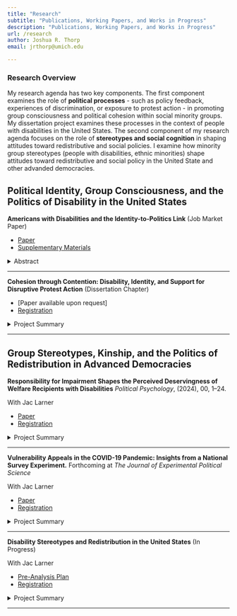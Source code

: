 ```yaml
---
title: "Research"
subtitle: "Publications, Working Papers, and Works in Progress"
description: "Publications, Working Papers, and Works in Progress"
url: /research
author: Joshua R. Thorp
email: jrthorp@umich.edu 

--- 
```


### Research Overview
My research agenda has two key components. The first component examines the role of **political processes** - such as policy feedback, experiences of discrimination, or exposure to protest action - in promoting group consciousness and political cohesion within social minority groups. My dissertation project examines these processes in the context of people with disabilities in the United States. The second component of my research agenda focuses on the role of **stereotypes and social cognition** in shaping attitudes toward redistributive and social policies. I examine how minority group stereotypes (people with disabilities, ethnic minorities) shape attitudes toward redistributive and social policy in the United State and other advanded democracies.

## Political Identity, Group Consciousness, and the Politics of Disability in the United States

**Americans with Disabilities and the Identity-to-Politics Link** (Job Market Paper)
+ [Paper](https://www.dropbox.com/scl/fi/2prq1resaufzbrl68si0y/BPP2_Sept2024.pdf?rlkey=sjzuw0dctya1tgiwie9vur4fs&e=1&dl=0)
+ [Supplementary Materials](https://osf.io/4qfks/)
<details>
  <summary>Abstract</summary>
  <p style="font-size: 0.9em;"> How do social identities become politically salient? People with disabilities (PWD) are a diverse social minority with clear links to politics. However, little is known about how disability might shape political psychology. Conventional wisdom suggests that political cohesion in diverse social groups is a consequence of (1) elite mobilization, and/or (2) intragroup contact. I argue that this conventional wisdom is largely inapplicable to disabled Americans. However, disability may become politically salient via other social processes, including experiences of stigma and discrimination, and processes of policy feedback that link disability to redistributive benefits. I test this theory using data from two original national surveys and the 2024 ANES Pilot Study. I develop an original survey measure for identification with disability - the Disability ID scale - and examine the implications of this identity for political attitudes. I find that Disability ID is strongest among those with more severe and visible impairments, and among those who receive disability welfare and accommodations. Disability ID has important implications for politics, with those higher in Disability ID reporting more ideological liberalism, Democratic partisanship, and support for a range of redistributive policies. Finally, Disability ID is cross-cutting, with the redistributive preferences of conservatives and Republicans converging with those of liberals and Democrats at high levels of Disability ID. </p> 

![](/BPP2_pid_interactionsfs2_minimal.png)

</details>

----

**Cohesion through Contention: Disability, Identity, and Support for Disruptive Protest Action** (Dissertation Chapter)
+ [Paper available upon request]
+ [Registration](https://osf.io/d96jb)
<details>
  <summary>Project Summary</summary>
  <p style="font-size: 0.9em;"> What drives support for protest action in diverse social groups, where group members may have different or competing political interests? This paper addresses this question by examining the attitudes of disabled Americans toward disruptive disability rights protests. While such protests are framed as advancing the interests of all disabled people - no matter their specific impairment - they frequently include policy demands that benefit only a subset of disabled people. Disability rights protests thus provide a novel context in which to examine the role of expressive (shared identity) vs. instrumental (personal benefit from policy change) motivations in shaping attitudes toward protest action. In a survey experiment (N=1016) of American adults with disabilities, I find that identification and a sense of linked fate with disabled people predict support for protest action and a willingness to participate, even when such protests are highly disruptive. By contrast, sharing the specific impairment of the protesters (mobility impairment) does not predict elevated support. More broadly, these findings provide novel empirical evidence of group consciousness among large shares of disabled Americans, and show that disabled people are mobilized by exposure to disability rights protests.</p>

##### JMP Figure 5: Interaction between Disability and Partisanship on Redistributive Policy Preferences

![](/BPP2_pid_interactionsfs2_minimal.png)
  
</details>


----

## Group Stereotypes, Kinship, and the Politics of Redistribution in Advanced Democracies

**Responsibility for Impairment Shapes the Perceived Deservingness of Welfare Recipients with Disabilities** 
*Political Psychology*, (2024), 00, 1–24.

With Jac Larner

+ [Paper](/ThorpLarner2024_PoliticalPsych_ResponsibilityforImpairment.pdf)
+ [Registration](/ResponsibilityforImpairment_Registration.pdf)

<details>
  <summary>Project Summary</summary>
  <p style="font-size: 0.9em;"> When do people support government assistance for people with disabilities? Disability welfare programs account for large shares of national welfare budgets, but little is known about public attitudes toward disabled welfare claimants. Drawing on psychological research in stereotype content, we argue that attitudes toward welfare for people with dis- abilities are likely to be more conditional than     previously acknowledged. In two nationally representative, preregistered survey experiments in Wales (N = 3393) and Scotland (N = 1707), we ask respondents to evaluate the deservingness of a fictitious disabled claimant to government assistance. We manipulate the claimant's outgroup status and the manner in which they acquired their impairment. We find that disabled claimants perceived as even somewhat responsible for their impairments are considered substantially less deserving of government assistance than those perceived not responsible, even when their needs for assistance are identical. Contrary to expectations, we find relatively modest and inconsistent outgroup penalties in perceived deservingness. Finally, we find large heterogeneous treatment effects among respondents holding to more authoritarian social values. These results challenge conventional wisdom regarding the universality of support for disability welfare and help explain why voters may not be inclined to punish politicians who propose cuts to programs for even stereotypically high-deserving groups. </p>

##### Figure 1: Main Effects by Treatment Condition

![](/JLJT_PolPsych2024_Figure1.png)

</details>

----

**Vulnerability Appeals in the COVID-19 Pandemic: Insights from a National Survey Experiment.** 
Forthcoming at *The Journal of Experimental Political Science*

With Jac Larner

+ [Paper](/ACCEPTED_JLJT2024_JEPS_COVID19.pdf)
+ [Registration](/JLJT_GroupVulnerabilityCOVID19_Preregistration.pdf)

<details>
  <summary>Project Summary</summary>
  <p style="font-size: 0.9em;">This study explores the impact of vulnerability appeals during the COVID-19 pandemic using a nationally representative, pre-registered survey experiment (N=4,087) conducted in mid-2021. We explore whether providing citizens with information about the vulnerability of ethnic minority and disabled citizens to COVID-19 fosters empathy and increased support for behavioural restrictions. We observe minimal statistically significant or substantive effects, although the presence of subtle effects cannot be entirely ruled out. We identify some limited indications that individuals with disabilities exhibit increased support for restrictions when exposed to information about the vulnerability of disabled people to COVID-19, but these effects are inconsistent. Therefore, our findings provide limited evidence to confirm or rule out that using vulnerability appeals alone is effective for influencing public attitudes toward behavioural restrictions. The findings point toward avenues for future research, including a closer examination of heterogeneous responses to public health messaging among population subgroups. </p>

##### Figure 2: Timing of Experiment in the COVID-19 Pandemic

![](/JLJT_JEPS2024_Figure2.png)

</details>  

----

**Disability Stereotypes and Redistribution in the United States** (In Progress)

With Jac Larner

+ [Pre-Analysis Plan](https://www.dropbox.com/scl/fi/pnzgeoehsscme4iegwn4o/Disability_Stereotypes_PAP.pdf?rlkey=d2yo7hef1rkbgcr2tha3ybhto&dl=0)
+ [Registration](https://osf.io/e7r2q)

<details>
  <summary>Project Summary</summary>
  <p style="font-size: 0.9em;"> In multiple studies across time and in differing contexts, opposition to state welfare has been linked to beliefs on the demographic composition of welfare recipients. Particular, and almost exclusive, attention has been paid to the share of groups stereotyped as ’undeserving’, namely people from minority ethnic backgrounds and immigrants. In this paper, we test whether eliciting associations between welfare and disabled people - a group frequently stereotyped as highly deserving - increases support for welfare. Using a nationally representative survey experiment conducted in the United States, we employ random assignment to different treatments aimed at providing distinct signals regarding the proportion of welfare recipients who are disabled. Our analysis encompasses both attitudinal shifts and behavioral responses elicited by these treatments. </p>

</details>  


----

